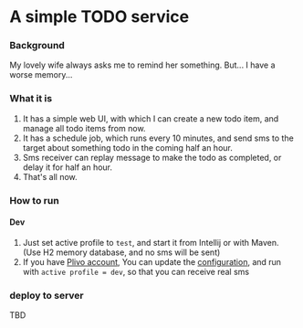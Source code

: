 # A simple TODO service

### Background
My lovely wife always asks me to remind her something. But... I have a worse memory...

### What it is
1. It has a simple web UI, with which I can create a new todo item, and manage all todo items from now.
2. It has a schedule job, which runs every 10 minutes, and send sms to the target about something todo in the coming half an hour.
3. Sms receiver can replay message to make the todo as completed, or delay it for half an hour.
4. That's all now.

### How to run
#### Dev
1. Just set active profile to `test`, and start it from Intellij or with Maven. (Use H2 memory database, and no sms will be sent)
2. If you have [Plivo account](https://www.plivo.com/), You can update the [configuration](https://github.com/zhouhao/simple-todo-service/blob/master/src/main/resources/application.properties#L10-L12), and run with `active profile = dev`, so that you can receive real sms

### deploy to server
TBD 
